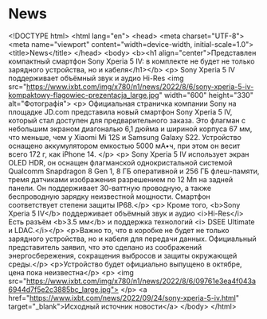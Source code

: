 # News
&lt;!DOCTYPE html> &lt;html lang="en">   &lt;head>  &lt;meta charset="UTF-8">  &lt;meta name="viewport" content="width=device-width, initial-scale=1.0">  &lt;title>News&lt;/title> &lt;/head>   &lt;body>  &lt;b>&lt;h1 align="center">Представлен компактный смартфон Sony Xperia 5 IV: в комплекте не будет не только зарядного устройства, но и кабеля&lt;/h1>&lt;/b>   &lt;p> Sony Xperia 5 IV поддерживает объёмный звук и аудио Hi-Res    &lt;img src="https://www.ixbt.com/img/x780/n1/news/2022/8/6/sony-xperia-5-iv-kompaktowy-flagowiec-prezentacja_large.jpg" width="600" height="330" alt="Фотографія">    &lt;p> Официальная страничка компании Sony на площадке JD.com представила новый смартфон Sony Xperia 5 IV, который стал доступен для предварительного заказа.    Это флагман с небольшим экраном диагональю 6,1 дюйма и шириной корпуса 67 мм, что меньше, чем у Xiaomi Mi 12S и Samsung Galaxy S22. Устройство оснащено аккумулятором емкостью 5000 мА•ч, при этом он весит всего 172 г, как iPhone 14. &lt;/p>   &lt;p> Sony Xperia 5 IV использует экран OLED HDR, он оснащен флагманской однокристальной системой Qualcomm Snapdragon 8 Gen 1, 8 ГБ оперативной и 256 ГБ флеш-памяти, тремя датчиками изображения разрешением по 12 Мп на задней панели. Он поддерживает 30-ваттную проводную, а также беспроводную зарядку неизвестной мощности. Смартфон соответствует степени защиты IP68.&lt;/p>   &lt;p> Кроме того,  &lt;b>Sony Xperia 5 IV&lt;/b> поддерживает объёмный звук и аудио &lt;i>Hi-Res&lt;/i> Есть разъём &lt;b>3.5 мм&lt;/b> и поддержка технологий &lt;i> DSEE Ultimate и LDAC.&lt;/i>&lt;/p>   &lt;p>Важно то, что в коробке не будет не только зарядного устройства, но и кабеля для передачи данных. Официальный представитель заявил, что это сделано из соображений энергосбережения, сокращения выбросов и защиты окружающей среды.&lt;/p>   &lt;p>Устройство будет официально выпущено в октябре, цена пока неизвестна&lt;/p>   &lt;p>     &lt;img src="https://www.ixbt.com/img/x780/n1/news/2022/8/6/09761e3ea4f043a6944d7f5e2c3885bc_large.jpg">   &lt;/p>    &lt;a href="https://www.ixbt.com/news/2022/09/24/sony-xperia-5-iv.html" target="_blank">Исходный источник новости&lt;/a> &lt;/body>   &lt;/html>
